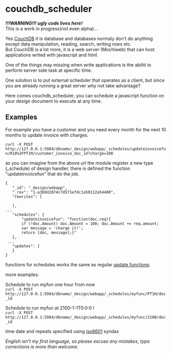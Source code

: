 couchdb_scheduler
=================
***!!!WARNING!!! ugly code lives here!***  
This is a work in progress(not even alpha)...


Yes [CouchDB](http://couchdb.apache.org/) it is database and databases normaly don't do anything except data manipulation, reading, search, writing rows etc.   
But CouchDB is a lot more, it is a web server (Mochiweb) that can host applications writed with javascript and html.

One of the things may missing when write applications is the abiliti to perform server side task at specific time.

One solution is to put external scheduler that operates as a client, but since you are already running a great server why not take advantage?  

Here comes couchdb_scheduler, you can schedule a javascript function on your design document to execute at any time.  

Examples
--------
For example you have a customer and you need every month for the next 10 months to update invoice with charges.

`curl -X POST http://127.0.0.1:5984/dbname/_design/webapp/_schedules/updateinvoicefun/R10%2FPT1M/customer_invoice_doc_id?charge=100`

as you can imagine from the above url the module register a new type (_schedule) of design handler, there is defined the function "updateinvoicefun" that do the job.

```
{
   "_id": "_design/webapp",
   "_rev": "1-a3b0d2074c7d571efdc1a50112a54480",
   "rewrites": [

   ],
...
   "schedules": {
       "updateinvoicefun": "function(doc,req){
       if (!doc.Amount) doc.Amount = 100; doc.Amount += req.amount;
       var message = 'charge it!';
       return [doc, message];}"
   },
 ...
   "updates": {
   }
}

```


functions for schedules works the same as regular [update functions](http://couchapp.org/page/update-functions).


more examples:  

Schedule to run myfun one hour from now  
`curl -X POST http://127.0.0.1:5984/dbname/_design/webapp/_schedules/myfunc/PT1H/doc_id`

Schedule to run myfun at 2100-1-1T0:0:0 !  
`curl -X POST http://127.0.0.1:5984/dbname/_design/webapp/_schedules/myfunc/2100/doc_id`


time date and repeats specified using [iso8601](http://en.wikipedia.org/wiki/ISO_8601) syndax


*English isn’t my first language, so please excuse any mistakes, typo corrections is more than welcome.*



